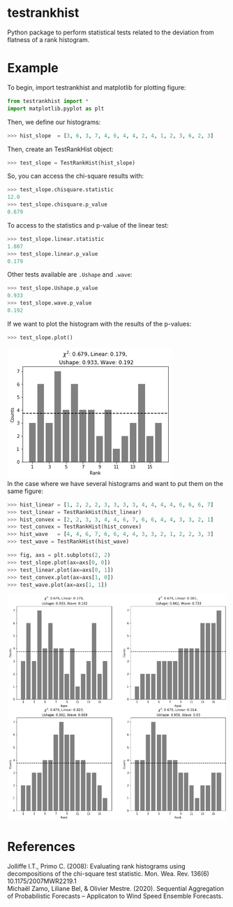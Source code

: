 # testrankhist
Python package to perform statistical tests related to the deviation from flatness of a rank histogram. 

# Example
To begin, import testrankhist and matplotlib for plotting figure:
```python
from testrankhist import *
import matplotlib.pyplot as plt
```
Then, we define our histograms:
```python
>>> hist_slope  = [3, 6, 3, 7, 4, 6, 4, 4, 2, 4, 1, 2, 3, 6, 2, 3]
```
Then, create an TestRankHist object:
```python
>>> test_slope = TestRankHist(hist_slope)
```
So, you can access the chi-square results with:
```python
>>> test_slope.chisquare.statistic
12.0
>>> test_slope.chisquare.p_value
0.679
```
To access to the statistics and p-value of the linear test:
```python
>>> test_slope.linear.statistic
1.807
>>> test_slope.linear.p_value
0.179
```
Other tests available are `.Ushape` and `.wave`:
```python
>>> test_slope.Ushape.p_value
0.933
>>> test_slope.wave.p_value
0.192
```
If we want to plot the histogram with the results of the p-values:
```python
>>> test_slope.plot()
```
![Slope test](example/test_slope.png) <br>
In the case where we have several histograms and want to put them on the same figure:
```python
>>> hist_linear = [1, 2, 2, 2, 3, 3, 3, 3, 4, 4, 4, 4, 6, 6, 6, 7]
>>> test_linear = TestRankHist(hist_linear)
>>> hist_convex = [2, 2, 3, 3, 4, 4, 6, 7, 6, 6, 4, 4, 3, 3, 2, 1]
>>> test_convex = TestRankHist(hist_convex)
>>> hist_wave   = [4, 4, 6, 7, 6, 6, 4, 4, 3, 3, 2, 1, 2, 2, 3, 3]
>>> test_wave = TestRankHist(hist_wave)
```
```python
>>> fig, axs = plt.subplots(2, 2)
>>> test_slope.plot(ax=axs[0, 0])
>>> test_linear.plot(ax=axs[0, 1])
>>> test_convex.plot(ax=axs[1, 0])
>>> test_wave.plot(ax=axs[1, 1])
```
![Multiple tests](example/multiple_tests.png)<br>

# References
Jolliffe I.T., Primo C. (2008): Evaluating rank histograms using decompositions of the chi-square test statistic. Mon. Wea. Rev. 136(6) 10.1175/2007MWR2219.1 <br>
Michaël Zamo, Liliane Bel, & Olivier Mestre. (2020). Sequential Aggregation of Probabilistic Forecasts – Applicaton to Wind Speed Ensemble Forecasts. 
